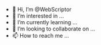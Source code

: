 - 👋 Hi, I’m @WebScriptor
- 👀 I’m interested in ...
- 🌱 I’m currently learning ...
- 💞️ I’m looking to collaborate on ...
- 📫 How to reach me ...

<!---
WebScriptor/WebScriptor is a ✨ special ✨ repository because its `README.md` (this file) appears on your GitHub profile.
You can click the Preview link to take a look at your changes.
--->
